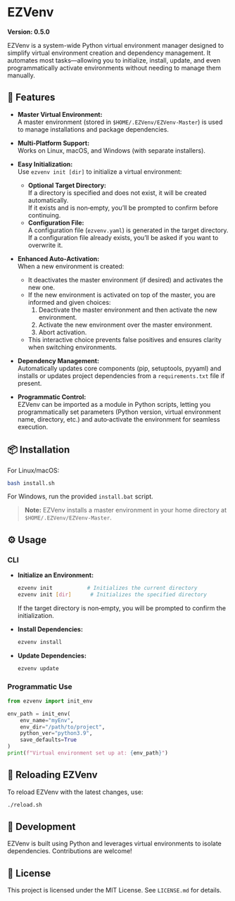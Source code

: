 # EZVenv

**Version: 0.5.0**

EZVenv is a system-wide Python virtual environment manager designed to simplify virtual environment creation and dependency management. It automates most tasks—allowing you to initialize, install, update, and even programmatically activate environments without needing to manage them manually.

## 🚀 Features

- **Master Virtual Environment:**  
  A master environment (stored in ```$HOME/.EZVenv/EZVenv-Master```) is used to manage installations and package dependencies.

- **Multi-Platform Support:**  
  Works on Linux, macOS, and Windows (with separate installers).

- **Easy Initialization:**  
  Use ```ezvenv init [dir]``` to initialize a virtual environment:
  - **Optional Target Directory:**  
    If a directory is specified and does not exist, it will be created automatically.  
    If it exists and is non‑empty, you’ll be prompted to confirm before continuing.
  - **Configuration File:**  
    A configuration file (```ezvenv.yaml```) is generated in the target directory. If a configuration file already exists, you’ll be asked if you want to overwrite it.

- **Enhanced Auto‑Activation:**  
  When a new environment is created:
  - It deactivates the master environment (if desired) and activates the new one.
  - If the new environment is activated on top of the master, you are informed and given choices:
    1. Deactivate the master environment and then activate the new environment.
    2. Activate the new environment over the master environment.
    3. Abort activation.
  - This interactive choice prevents false positives and ensures clarity when switching environments.

- **Dependency Management:**  
  Automatically updates core components (pip, setuptools, pyyaml) and installs or updates project dependencies from a ```requirements.txt``` file if present.

- **Programmatic Control:**  
  EZVenv can be imported as a module in Python scripts, letting you programmatically set parameters (Python version, virtual environment name, directory, etc.) and auto‑activate the environment for seamless execution.

## 📦 Installation

For Linux/macOS:
```bash
bash install.sh
```

For Windows, run the provided ```install.bat``` script.

> **Note:** EZVenv installs a master environment in your home directory at ```$HOME/.EZVenv/EZVenv-Master```.

## ⚙️ Usage

### CLI
- **Initialize an Environment:**
  ```bash
  ezvenv init           # Initializes the current directory
  ezvenv init [dir]      # Initializes the specified directory
  ```
  If the target directory is non‑empty, you will be prompted to confirm the initialization.
  
- **Install Dependencies:**
  ```bash
  ezvenv install
  ```

- **Update Dependencies:**
  ```bash
  ezvenv update
  ```

### Programmatic Use
```python
from ezvenv import init_env

env_path = init_env(
    env_name="myEnv",
    env_dir="/path/to/project",
    python_ver="python3.9",
    save_defaults=True
)
print(f"Virtual environment set up at: {env_path}")
```

## 🔄 Reloading EZVenv
To reload EZVenv with the latest changes, use:
```bash
./reload.sh
```

## 🔧 Development
EZVenv is built using Python and leverages virtual environments to isolate dependencies. Contributions are welcome!

## 📜 License
This project is licensed under the MIT License. See ```LICENSE.md``` for details.
